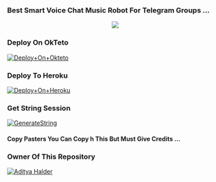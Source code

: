 ### Best Smart Voice Chat Music Robot For Telegram Groups ...


<p align="center"><a href="https://t.me/adityahalder"><img src="https://te.legra.ph/file/c6e1041c6c9a12913f57a.png"></a></p>


### Deploy On OkTeto

[![Deploy+On+Okteto](https://img.shields.io/badge/Deploy%20To%20Okteto-informational?style=for-the-badge&logo=Okteto)](https://cloud.okteto.com/deploy?repository=https://github.com/adityabots/tgmusicbot)


### Deploy To Heroku

[![Deploy+On+Heroku](https://www.herokucdn.com/deploy/button.svg)](https://heroku.com/deploy?template=https://github.com/adityabots/tgmusicbot)



### Get String Session

[![GenerateString](https://img.shields.io/badge/repl.it-generateString-yellowgreen)](https://replit.com/@AdityaHalder/StringSession)



#### Copy Pasters You Can Copy h This But Must Give Credits ...

### Owner Of This Repository
[![Aditya Halder](https://te.legra.ph/file/8f9d2a593854d0c736201.png)](https://t.me/AdityaHalder)

